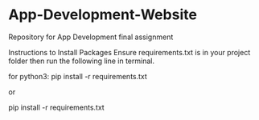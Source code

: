 # App-Development-Website
Repository for App Development final assignment

Instructions to Install Packages
Ensure requirements.txt is in your project folder
then run the following line in terminal.

for python3: pip install -r requirements.txt

or

pip install -r requirements.txt
